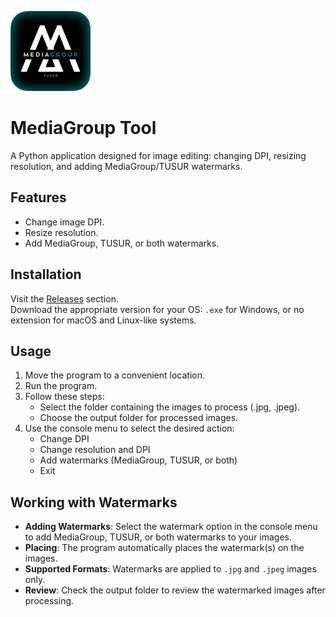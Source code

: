 
![logo](img/png/logo128x128.png)

# MediaGroup Tool

A Python application designed for image editing: changing DPI, resizing resolution, and adding MediaGroup/TUSUR watermarks.

## Features
- Change image DPI.
- Resize resolution.
- Add MediaGroup, TUSUR, or both watermarks.

## Installation

Visit the [Releases](https://github.com/kixygod/mg-tool/releases) section.  
Download the appropriate version for your OS: `.exe` for Windows, or no extension for macOS and Linux-like systems.

## Usage
1. Move the program to a convenient location.
2. Run the program.
3. Follow these steps:
   - Select the folder containing the images to process (.jpg, .jpeg).
   - Choose the output folder for processed images.
4. Use the console menu to select the desired action:
   - Change DPI
   - Change resolution and DPI
   - Add watermarks (MediaGroup, TUSUR, or both)
   - Exit
  
## Working with Watermarks
- **Adding Watermarks**: Select the watermark option in the console menu to add MediaGroup, TUSUR, or both watermarks to your images.
- **Placing**: The program automatically places the watermark(s) on the images.
- **Supported Formats**: Watermarks are applied to `.jpg` and `.jpeg` images only.
- **Review**: Check the output folder to review the watermarked images after processing.